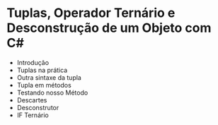 # Tuplas, Operador Ternário e Desconstrução de um Objeto com C#


 - Introdução
 - Tuplas na prática
 - Outra sintaxe da tupla
 - Tupla em métodos
 - Testando nosso Método
 - Descartes
 - Desconstrutor
 - IF Ternário

